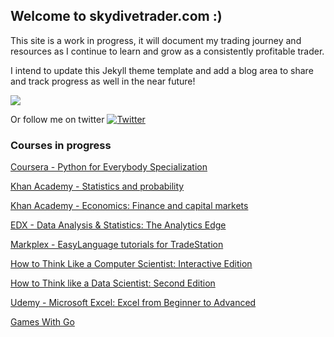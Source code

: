 ## Welcome to skydivetrader.com :)

This site is a work in progress, it will document my trading journey and resources as I continue to learn and grow as a consistently profitable trader.


I intend to update this Jekyll theme template and add a blog area to share and track progress as well in the near future!

![](https://purepng.com/public/uploads/thumbnail//man-skydiving-using-parachute-q18.png)

Or follow me on twitter [![Twitter](https://img.shields.io/twitter/follow/skydivetrader1?label=skydivetrader1&style=social)](https://twitter.com/skydivetrader1)

### Courses in progress

[Coursera - Python for Everybody Specialization](https://www.coursera.org/specializations/python#courses)

[Khan Academy - Statistics and probability](https://www.khanacademy.org/math/statistics-probability) 

[Khan Academy - Economics: Finance and capital markets](https://www.khanacademy.org/economics-finance-domain/core-finance)

[EDX - Data Analysis & Statistics: The Analytics Edge](https://www.edx.org/course/the-analytics-edge)

[Markplex - EasyLanguage tutorials for TradeStation](https://markplex.com/free-tutorials/)

[How to Think Like a Computer Scientist: Interactive Edition](https://runestone.academy/runestone/books/published/thinkcspy/index.html)

[How to Think like a Data Scientist: Second Edition](https://runestone.academy/runestone/books/published/httlads/index.html)

[Udemy - Microsoft Excel: Excel from Beginner to Advanced](https://www.udemy.com/course/microsoft-excel-2013-from-beginner-to-advanced-and-beyond/) 

[Games With Go](https://gameswithgo.org/)

